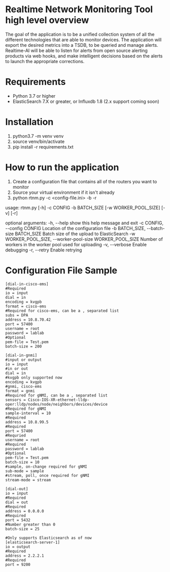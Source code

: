 # Realtime Network Monitoring Tool high level overview
The goal of the application is to be a unified collection system of all the different technologies that are able to monitor devices.  The application will export the desired metrics into a TSDB, to be queried and manage alerts. Realtime-AI will be able to listen for alerts from open source alerting products via web hooks, and make intelligent decisions based on the alerts to launch the appropriate corrections. 

# Requirements
* Python 3.7 or higher 
* ElasticSearch 7.X or greater, or Influxdb 1.8 (2.x support coming soon)

# Installation 
1. python3.7 -m venv venv 
2. source venv/bin/activate 
3. pip install -r requirements.txt 

# How to run the application 
1. Create a configuration file that contains all of the routers you want to monitor
2. Source your virtual environment if it isn't already
3. python rtnm.py -c <config-file.ini> -b <batch size> -r <Retry if router is down or goes down>
 
  usage: rtnm.py [-h] -c CONFIG -b BATCH_SIZE [-w WORKER_POOL_SIZE] [-v] [-r]

optional arguments:
  -h, --help            show this help message and exit
  -c CONFIG, --config CONFIG
                        Location of the configuration file
  -b BATCH_SIZE, --batch-size BATCH_SIZE
                        Batch size of the upload to ElasticSearch
  -w WORKER_POOL_SIZE, --worker-pool-size WORKER_POOL_SIZE
                        Number of workers in the worker pool used for uploading
  -v, --verbose         Enable debugging
  -r, --retry           Enable retrying

  
# Configuration File Sample 
```
[dial-in-cisco-ems]
#Required
io = input
dial = in
encoding = kvgpb
format = cisco-ems
#Required for cisco-ems, can be a , separated list
subs = DPA
address = 10.8.70.42
port = 57400
username = root
password = lablab
#Optional
pem-file = Test.pem
batch-size = 200

[dial-in-gnmi]
#input or output
io = input
#in or out
dial = in
#kvgpb only supported now 
encoding = kvgpb
#gnmi, cisco-ems
format = gnmi
#Required for gNMI, can be a , separated list
sensors = Cisco-IOS-XR-ethernet-lldp-oper:lldp/nodes/node/neighbors/devices/device
#Required for gNMI
sample-interval = 10
#Required
address = 10.8.99.5
#Required
port = 57400
#Requried 
username = root
#Required
password = lablab 
#Optional
pem-file = Test.pem 
batch-size = 10
#sample, on-change required for gNMI
sub-mode = sample 
#stream, poll, once required for gNMI
stream-mode = stream

[dial-out]
io = input
#Required
dial = out
#Required
address = 0.0.0.0 
#Required
port = 5432
#Number greater than 0
batch-size = 25

#Only supports Elasticsearch as of now
[elasticsearch-server-1] 
io = output
#Required
address = 2.2.2.1
#Required
port = 9200 

```


